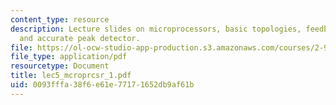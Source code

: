 ```yaml
---
content_type: resource
description: Lecture slides on microprocessors, basic topologies, feedback, stability,
  and accurate peak detector.
file: https://ol-ocw-studio-app-production.s3.amazonaws.com/courses/2-996-biomedical-devices-design-laboratory-fall-2007/0093fffa38f6e61e77171652db9af61b_lec5_mcroprcsr_1.pdf
file_type: application/pdf
resourcetype: Document
title: lec5_mcroprcsr_1.pdf
uid: 0093fffa-38f6-e61e-7717-1652db9af61b
---
```

